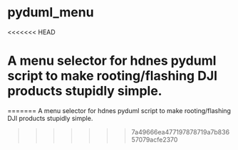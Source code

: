 # pyduml_menu

<<<<<<< HEAD
# A menu selector for hdnes pyduml script to make rooting/flashing DJI products stupidly simple.
=======
A menu selector for hdnes pyduml script to make rooting/flashing DJI products stupidly simple.
>>>>>>> 7a49666ea477197878719a7b83657079acfe2370
